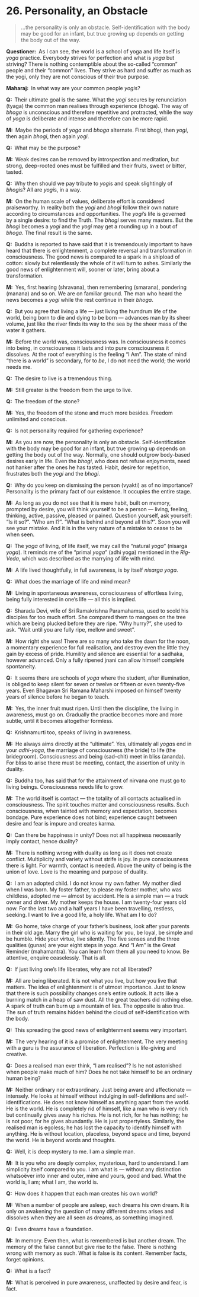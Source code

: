 # 26. Personality, an Obstacle

>…the personality is only an obstacle. Self-identification with the body may be good for an infant, but true growing up depends on getting the body out of the way.

**Questioner:**&ensp;As I can see, the world is a school of <span data-tippy-content="One of the six systems of the Hindu philosophy (from <em>yoj</em>, to yoke or join). <em>yoga</em> teaches the means by which the individual spirit (<em>jivatma</em>) can be joined or united with the universal spirit (<em>Paramatma</em>).">yoga</span> and life itself is *yoga* practice. Everybody strives for perfection and what is *yoga* but striving? There is nothing contemptible about the so-called “common” people and their “common” lives. They strive as hard and suffer as much as the <span data-tippy-content="One who practices *yoga*.">yogi</span>, only they are not conscious of their true purpose.

**Maharaj:**&ensp;In what way are your common people *yogi*s?

**Q:**&ensp;Their ultimate goal is the same. What the *yogi* secures by renunciation (<span data-tippy-content="Renunciation. <em>Tyaga</em> is the renunciation of the fruits of all works: i.e., the <em>tyagi</em> should perform <em>karma</em> with detachment and with no desire for results.">tyaga</span>) the common man realises through experience (<span data-tippy-content="Sense enjoyment, experience of worldly joys and sorrows.">bhoga</span>). The way of *bhoga* is unconscious and therefore repetitive and protracted, while the way of *yoga* is deliberate and intense and therefore can be more rapid.

**M:**&ensp;Maybe the periods of *yoga* and *bhoga* alternate. First <span data-tippy-content="A <em>bhogi</em> is one involved in worldly joys and sorrows. <em>bhoga marga</em>, is the path of worldly pursuits — joys and sorrows.">bhogi</span>, then *yogi*, then again *bhogi*, then again *yogi*.

**Q:**&ensp;What may be the purpose?

**M:**&ensp;Weak desires can be removed by introspection and meditation, but strong, deep-rooted ones must be fulfilled and their fruits, sweet or bitter, tasted.

**Q:**&ensp;Why then should we pay tribute to *yogi*s and speak slightingly of *bhogi*s? All are *yogi*s, in a way.

**M:**&ensp;On the human scale of values, deliberate effort is considered praiseworthy. In reality both the *yogi* and *bhogi* follow their own nature according to circumstances and opportunities. The *yogi*’s life is governed by a single desire: to find the Truth. The *bhogi* serves many masters. But the *bhogi* becomes a *yogi* and the *yogi* may get a rounding up in a bout of *bhoga*. The final result is the same.

**Q:**&ensp;Buddha is reported to have said that it is tremendously important to have heard that there is enlightenment, a complete reversal and transformation in consciousness. The good news is compared to a spark in a shipload of cotton: slowly but relentlessly the whole of it will turn to ashes. Similarly the good news of enlightenment will, sooner or later, bring about a transformation.

**M:**&ensp;Yes, first hearing (<span data-tippy-content="Hearing of the scriptures, the act of hearing.">shravana</span>), then remembering (<span data-tippy-content="Remembrance, mental recitation.">smarana</span>), pondering (<span data-tippy-content="Meditation, reflection.">manana</span>) and so on. We are on familiar ground. The man who heard the news becomes a *yogi* while the rest continue in their *bhoga*.

**Q:**&ensp;But you agree that living a life — just living the humdrum life of the world, being born to die and dying to be born — advances man by its sheer volume, just like the river finds its way to the sea by the sheer mass of the water it gathers.

**M:**&ensp;Before the world was, consciousness was. In consciousness it comes into being, in consciousness it lasts and into pure consciousness it dissolves. At the root of everything is the feeling “I Am”. The state of mind “there is a world” is secondary, for to *be*, I do not need the world; the world needs me.

**Q:**&ensp;The desire to live is a tremendous thing.

**M:**&ensp;Still greater is the freedom from the urge to live.

**Q:**&ensp;The freedom of the stone?

**M:**&ensp;Yes, the freedom of the stone and much more besides. Freedom unlimited and conscious.

**Q:**&ensp;Is not personality required for gathering experience?

**M:**&ensp;As you are now, the personality is only an obstacle. Self-identification with the body may be good for an infant, but true growing up depends on getting the body out of the way. Normally, one should outgrow body-based desires early in life. Even the *bhogi*, who does not refuse enjoyments, need not hanker after the ones he has tasted. Habit, desire for repetition, frustrates both the *yogi* and the *bhogi*.

**Q:**&ensp;Why do you keep on dismissing the person (<span data-tippy-content="Person, the outer self.">vyakti</span>) as of no importance? Personality is the primary fact of our existence. It occupies the entire stage.

**M:**&ensp;As long as you do not see that it is mere habit, built on memory, prompted by desire, you will think yourself to be a person — living, feeling, thinking, active, passive, pleased or pained. Question yourself, ask yourself: “Is it so?”. “Who am I?”. “What is behind and beyond all this?”. Soon you will see your mistake. And it is in the very nature of a mistake to cease to be when seen.

**Q:**&ensp;The *yoga* of living, of life itself, we may call the “natural *yoga*” (<span data-tippy-content="Natural, innate, inborn.">nisarga</span> *yoga*). It reminds me of the “primal *yoga*” (<span data-tippy-content="[<em>adhi</em>, above, supreme + <em>yoga</em>] the Supreme yoga.">adhi yoga</span>) mentioned in the *Rig-Veda*, which was described as the marrying of life with mind.

**M:**&ensp;A life lived thoughtfully, in full awareness, is by itself *nisarga yoga*.

**Q:**&ensp;What does the marriage of life and mind mean?

**M:**&ensp;Living in spontaneous awareness, consciousness of effortless living, being fully interested in one’s life — all this is implied.

**Q:**&ensp;Sharada Devi, wife of Sri Ramakrishna Paramahamsa, used to scold his disciples for too much effort. She compared them to mangoes on the tree which are being plucked before they are ripe. “Why hurry?”, she used to ask. “Wait until you are fully ripe, mellow and sweet”.

**M:**&ensp;How right she was! There are so many who take the dawn for the noon, a momentary experience for full realisation, and destroy even the little they gain by excess of pride. Humility and silence are essential for a <span data-tippy-content="Spiritual aspirant.">sadhaka</span>, however advanced. Only a fully ripened <span data-tippy-content="The knower, especially of the higher knowledge derived from meditation; “closely related to the knowledge of Brahman”.">jnani</span> can allow himself complete spontaneity.

**Q:**&ensp;It seems there are schools of *yoga* where the student, after illumination, is obliged to keep silent for seven or twelve or fifteen or even twenty-five years. Even Bhagavan Sri Ramana Maharshi imposed on himself twenty years of silence before he began to teach.

**M:**&ensp;Yes, the inner fruit must ripen. Until then the discipline, the living in awareness, must go on. Gradually the practice becomes more and more subtle, until it becomes altogether formless.

**Q:**&ensp;Krishnamurti too, speaks of living in awareness.

**M:**&ensp;He always aims directly at the “ultimate”. Yes, ultimately all *yoga*s end in your *adhi-yoga*, the marriage of consciousness (the bride) to life (the bridegroom). Consciousness and being (<span data-tippy-content="“The ideal; pure and true essence (nature)” of an entity or existence. It can thus be concluded as “the self-existent or universal spirit, Brahman”. Opposite is “<em>asat</em>”.">sad</span>–<span data-tippy-content="Universal consciousness.">chit</span>) meet in bliss (<span data-tippy-content="Bliss, happiness.">ananda</span>). For bliss to arise there must be meeting, contact, the assertion of unity in duality.

**Q:**&ensp;Buddha too, has said that for the attainment of <span data-tippy-content="“A state of “ultimate” peace that is achieved with the uprooting and final dissolution of the volitional formations”. Liberation from matter and union with the Supreme Spirit (Brahman).">nirvana</span> one must go to living beings. Consciousness needs life to grow.

**M:**&ensp;The world itself is contact — the totality of all contacts actualised in consciousness. The spirit touches matter and consciousness results. Such consciousness, when tainted with memory and expectation, becomes bondage. Pure experience does not bind; experience caught between desire and fear is impure and creates <span data-tippy-content="Action or “the fruits of action”. <em>Karma</em> is of three kinds: <em>sanchita</em> (accumulated from previous births), <em>prarabdha</em> (portion of the past <em>karma</em> to be worked out in the present life) and <em>agami</em> (the current <em>karma</em> the result of which will fructify in future).">karma</span>.

**Q:**&ensp;Can there be happiness in unity? Does not all happiness necessarily imply contact, hence duality?

**M:**&ensp;There is nothing wrong with duality as long as it does not create conflict. Multiplicity and variety without strife is joy. In pure consciousness there is light. For warmth, contact is needed. Above the unity of being is the union of love. Love is the meaning and purpose of duality.

**Q:**&ensp;I am an adopted child. I do not know my own father. My mother died when I was born. My foster father, to please my foster mother, who was childless, adopted me — almost by accident. He is a simple man — a truck owner and driver. My mother keeps the house. I am twenty-four years old now. For the last two and a half years I have been travelling, restless, seeking. I want to live a good life, a holy life. What am I to do?

**M:**&ensp;Go home, take charge of your father’s business, look after your parents in their old age. Marry the girl who is waiting for you, be loyal, be simple and be humble. Hide your virtue, live silently. The five senses and the three qualities (<span data-tippy-content="Attributes, qualities. In <em>Samkhya</em> philosophy the three attributes of the cosmic substance (<em>prakriti</em>) are: illuminating (<em>sattva</em>), activating (<em>rajas</em>) and restraining (<em>tamas</em>).">guna</span>s) are your eight steps in *yoga*. And “I Am” is the Great Reminder (<span data-tippy-content="The great incantation (see <em>mantra</em>).">mahamantra</span>). You can learn from them all you need to know. Be attentive, enquire ceaselessly. That is all.

**Q:**&ensp;If just living one’s life liberates, why are not all liberated?

**M:**&ensp;All are being liberated. It is not what you live, but how you live that matters. The idea of enlightenment is of utmost importance. Just to know that there is such possibility changes one’s entire outlook. It acts like a burning match in a heap of saw dust. All the great teachers did nothing else. A spark of truth can burn up a mountain of lies. The opposite is also true. The sun of truth remains hidden behind the cloud of self-identification with the body.

**Q:**&ensp;This spreading the good news of enlightenment seems very important.

**M:**&ensp;The very hearing of it is a promise of enlightenment. The very meeting with a <span data-tippy-content="Spiritual teacher, preceptor.">guru</span> is the assurance of liberation. Perfection is life-giving and creative.

**Q:**&ensp;Does a realised man ever think, “I am realised”? Is he not astonished when people make much of him? Does he not take himself to be an ordinary human being?

**M:**&ensp;Neither ordinary nor extraordinary. Just being aware and affectionate — intensely. He looks at himself without indulging in self-definitions and self-identifications. He does not know himself as anything apart from the world. He is the world. He is completely rid of himself, like a man who is very rich but continually gives away his riches. He is not rich, for he has nothing; he is not poor, for he gives abundantly. He is just propertyless. Similarly, the realised man is egoless; he has lost the capacity to identify himself with anything. He is without location, placeless, beyond space and time, beyond the world. He is beyond words and thoughts.

**Q:**&ensp;Well, it is deep mystery to me. I am a simple man.

**M:**&ensp;It is you who are deeply complex, mysterious, hard to understand. I am simplicity itself compared to you. I am what is — without any distinction whatsoëver into inner and outer, mine and yours, good and bad. What the world is, I am; what I am, the world is.

**Q:**&ensp;How does it happen that each man creates his own world?

**M:**&ensp;When a number of people are asleep, each dreams his own dream. It is only on awakening the question of many different dreams arises and dissolves when they are all seen as dreams, as something imagined.

**Q:**&ensp;Even dreams have a foundation.

**M:**&ensp;In memory. Even then, what is remembered is but another dream. The memory of the false cannot but give rise to the false. There is nothing wrong with memory as such. What is false is its content. Remember facts, forget opinions.

**Q:**&ensp;What is a fact?

**M:**&ensp;What is perceived in pure awareness, unaffected by desire and fear, is fact. 

<script>
export default {
  props: ["slot-key"],
  mounted () {
    tippy("[data-tippy-content]", {allowHTML: true});
  }
}
</script>